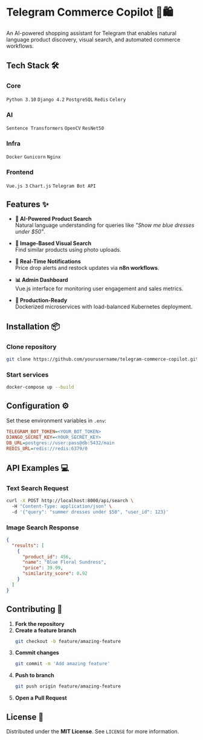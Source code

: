   # Telegram Commerce Copilot 🤖🛍️  

An AI-powered shopping assistant for Telegram that enables natural language product discovery, visual search, and automated commerce workflows.  

## Tech Stack 🛠️  

### **Core**  
`Python 3.10` `Django 4.2` `PostgreSQL` `Redis` `Celery`  

### **AI**  
`Sentence Transformers` `OpenCV` `ResNet50`  

### **Infra**  
`Docker` `Gunicorn` `Nginx`  

### **Frontend**  
`Vue.js 3` `Chart.js` `Telegram Bot API`  

## Features ✨  

- **🤖 AI-Powered Product Search**  
  Natural language understanding for queries like _"Show me blue dresses under $50"_.  

- **📸 Image-Based Visual Search**  
  Find similar products using photo uploads.  

- **🔔 Real-Time Notifications**  
  Price drop alerts and restock updates via **n8n workflows**.  

- **📊 Admin Dashboard**  
  Vue.js interface for monitoring user engagement and sales metrics.  

- **🚀 Production-Ready**  
  Dockerized microservices with load-balanced Kubernetes deployment.  

## Installation 📦  

### **Clone repository**  
```sh  
git clone https://github.com/yourusername/telegram-commerce-copilot.git  
```  

### **Start services**  
```sh  
docker-compose up --build  
```  

## Configuration ⚙️  

Set these environment variables in `.env`:  

```ini  
TELEGRAM_BOT_TOKEN=<YOUR_BOT_TOKEN>  
DJANGO_SECRET_KEY=<YOUR_SECRET_KEY>  
DB_URL=postgres://user:pass@db:5432/main  
REDIS_URL=redis://redis:6379/0  
```  

## API Examples 💻  

### **Text Search Request**  
```sh  
curl -X POST http://localhost:8000/api/search \  
  -H "Content-Type: application/json" \  
  -d '{"query": "summer dresses under $50", "user_id": 123}'  
```  

### **Image Search Response**  
```json  
{  
  "results": [  
    {  
      "product_id": 456,  
      "name": "Blue Floral Sundress",  
      "price": 39.99,  
      "similarity_score": 0.92  
    }  
  ]  
}  
```  

## Contributing 🤝  

1. **Fork the repository**  
2. **Create a feature branch**  
   ```sh  
   git checkout -b feature/amazing-feature  
   ```  
3. **Commit changes**  
   ```sh  
   git commit -m 'Add amazing feature'  
   ```  
4. **Push to branch**  
   ```sh  
   git push origin feature/amazing-feature  
   ```  
5. **Open a Pull Request**  

## License 📄  

Distributed under the **MIT License**. See `LICENSE` for more information.  
